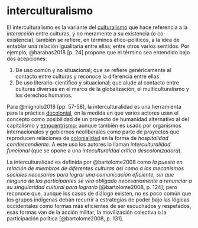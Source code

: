 # interculturalismo

El interculturalismo es la variante del [culturalismo](culturalismo.md) que hace referencia a la *interacción* entre culturas, y no meramente a su existencia (o co-existencia); también se refiere, en términos ético-políticos, a la idea de entablar una relación igualitaria entre ellas; entre otros varios sentidos. Por ejemplo, @barabas2018 [p. 24] propone que el término sea entendido bajo dos acepciones:

1. De uso común y no situacional; que se refiere genéricamente al contacto entre culturas y reconoce la diferencia entre ellas
1. De uso literario-científico y situacional; que alude al contacto entre culturas diversas en el marco de la globalización, el multiculturalismo y los derechos humanos.

Para @mignolo2018 [pp. 57-58], la interculturalidad es una herramienta para la práctica [decolonial](decolonialidad.md), en la medida en que varios actores usan el concepto como posibilidad de un proyecto de humanidad alternativo al del capitalismo y [etnocentrismo](etnocentrismo.md); aunque también es usado por organismos internacionales y gobiernos neoliberales como parte de proyectos que reproducen relaciones de [colonialidad](colonialidad.md) en la forma de *hospitalidad condescendiente*. A este uso los autores lo llaman *interculturalidad funcional* (que se opone a una *inteculturaldad crítica descolonizadora*).

La interculturalidad es definida por @bartolome2008 como *la puesta en relación de miembros de diferentes culturas así como a los mecanismos sociales necesarios para lograr una comunicación eficiente, sin que ninguno de los participantes se vea obligado necesariamente a renunciar a su singularidad cultural para lograrlo* [@bartolome2008, p. 124]; pero reconoce que, aunque los casos de diálogo existen, no es poco común que los grupos indígenas deban recurrir a estrategias de poder bajo las lógicas occidentales como formas más eficientes de ser escuchados y respetados, esas formas van de la acción militar, la movilización colectiva o la participación política [@bartolome2008, p. 131].
